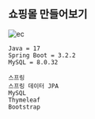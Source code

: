 <h2>쇼핑몰 만들어보기</h2>

![ec](https://github.com/DongUk-Shin/eCommerce/assets/55849838/96fcb9b2-b314-4806-aa67-bb49673c3523)


``` Version 
Java = 17 
Spring Boot = 3.2.2
MySQL = 8.0.32
```

```
스프링
스프링 데이터 JPA
MySQL
Thymeleaf
Bootstrap
```

